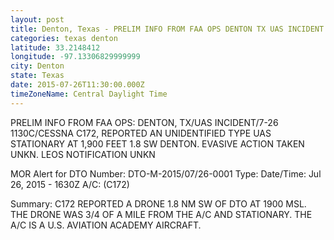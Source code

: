 ```yaml
---
layout: post
title: Denton, Texas - PRELIM INFO FROM FAA OPS DENTON TX UAS INCIDENT 7 26 1130C CESSNA C172 REPORTED
categories: texas denton
latitude: 33.2148412
longitude: -97.13306829999999
city: Denton
state: Texas
date: 2015-07-26T11:30:00.000Z
timeZoneName: Central Daylight Time
---
```


PRELIM INFO FROM FAA OPS: DENTON, TX/UAS INCIDENT/7-26 1130C/CESSNA C172, REPORTED AN UNIDENTIFIED TYPE UAS STATIONARY AT 1,900 FEET 1.8 SW DENTON. EVASIVE ACTION TAKEN UNKN. LEOS NOTIFICATION UNKN


MOR Alert for DTO
Number: DTO-M-2015/07/26-0001
Type: 
Date/Time: Jul 26, 2015 - 1630Z
A/C: (C172)

Summary: C172 REPORTED A DRONE 1.8 NM SW OF DTO AT 1900 MSL. THE DRONE WAS 3/4 OF A MILE FROM THE A/C AND STATIONARY. THE A/C IS A U.S. AVIATION ACADEMY AIRCRAFT.